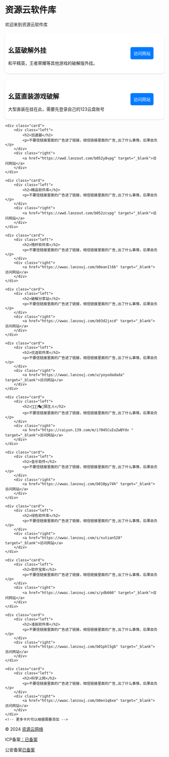 <html lang="en">
<head>
<meta charset="UTF-8">
<meta name="viewport" content="width=device-width, initial-scale=1.0">
<title>资源云软件库</title>
<style>inite;
        font-family: Arial, sans-serif;
    }
    .container {
        backdrop-filter: blur(10px);
        background-color: rgba(255, 255, 255, 0.7);
        padding: 20px;
        border-radius: 20px;
        box-shadow: 0 4px 8px rgba(0,0,0,0.2);
        transition: background-color 0.3s ease, box-shadow 0.5s ease, transform 0.5s ease;
        cursor: pointer;
        width: 80%; /* Adjust container width */
        display: flex;
        flex-direction: column;
        align-items: center;
    }
    .card {
        background-color: #fff;
        margin-top: 20px;
        padding: 10px;
        border-radius: 10px;
        box-shadow: 0 2px 4px rgba(0,0,0,0.1);
        display: flex;
        width: 100%; /* Full width cards */
    }
    .left {
        flex: 3;
    }
    .right {
        flex: 1;
        display: flex;
        align-items: center;
        justify-content: center;
    }
    .right a {
        text-decoration: none;
        color: white;
        background-color: #007BFF;
        padding: 10px 10px;
        border-radius: 5px;
    }
</style>
</head>
<body>
<div class="container">
    <h1>资源云软件库</h1>
    <p>欢迎来到资源云软件库</p>
    <div class="card">
        <div class="left">
            <h2>幺蓝破解外挂</h2>
            <p>和平精英，王者荣耀等其他游戏的破解版外挂。</p>
        </div>
        <div class="right">
            <a href="https://yaolan.lanzouy.com/b02unwm6b" target="_blank">访问网站</a>
        </div>
    </div>
    <div class="card">
        <div class="left">
            <h2>幺蓝直装游戏破解</h2>
            <p>大型直装在挂在此，需要先登录自己的123云盘账号</p>
        </div>
        <div class="right">
            <a href="https://www.123pan.com/s/agRrVv-AMAuA.html" target="_blank">访问网站</a>
        </div>
    </div>
    
    <div class="card">
        <div class="left">
            <h2>加速器</h2>
            <p>不要信链接里面的广告进了链接，相信链接里面的广告,出了什么事情，后果自负</p>
        </div>
        <div class="right">
            <a href="https://wwd.lanzout.com/b052y8vpg" target="_blank">访问网站</a>
        </div>
    </div>
    
    <div class="card">
        <div class="left">
            <h2>精品软件库</h2>
            <p>不要信链接里面的广告进了链接，相信链接里面的广告,出了什么事情，后果自负</p>
        </div>
        <div class="right">
            <a href="https://wwd.lanzout.com/b052zcvpg" target="_blank">访问网站</a>
        </div>
    </div>
    
    <div class="card">
        <div class="left">
            <h2>残杯软件库</h2>
            <p>不要信链接里面的广告进了链接，相信链接里面的广告,出了什么事情，后果自负</p>
        </div>
        <div class="right">
            <a href="https://wwac.lanzouj.com/b0ean1l6b" target="_blank">访问网站</a>
        </div>
    </div>
    
    <div class="card">
        <div class="left">
            <h2>破解分享站</h2>
            <p>不要信链接里面的广告进了链接，相信链接里面的广告,出了什么事情，后果自负</p>
        </div>
        <div class="right">
            <a href="https://wwac.lanzouj.com/b03d2jxcd" target="_blank">访问网站</a>
        </div>
    </div>
    
    <div class="card">
        <div class="left">
            <h2>优选软件库</h2>
            <p>不要信链接里面的广告进了链接，相信链接里面的广告,出了什么事情，后果自负</p>
        </div>
        <div class="right">
            <a href="https://wwac.lanzouj.com/u/yoyodadada" target="_blank">访问网站</a>
        </div>
    </div>
    
    <div class="card">
        <div class="left">
            <h2>🤪😜🌈🎭🧩陌生人</h2>
            <p>不要信链接里面的广告进了链接，相信链接里面的广告,出了什么事情，后果自负</p>
        </div>
        <div class="right">
            <a href="https://caiyun.139.com/m/i?045CuIuZwBYdv " target="_blank">访问网站</a>
        </div>
    </div>
    
    <div class="card">
        <div class="left">
            <h2>音乐软件</h2>
            <p>不要信链接里面的广告进了链接，相信链接里面的广告,出了什么事情，后果自负</p>
        </div>
        <div class="right">
            <a href="https://wwac.lanzouj.com/b010py74h" target="_blank">访问网站</a>
        </div>
    </div>
    
    <div class="card">
        <div class="left">
            <h2>绿色软件库</h2>
            <p>不要信链接里面的广告进了链接，相信链接里面的广告,出了什么事情，后果自负</p>
        </div>
        <div class="right">
            <a href="https://wwac.lanzouj.com/s/sutian520" target="_blank">访问网站</a>
        </div>
    </div>
    
    <div class="card">
        <div class="left">
            <h2>软件宝库</h2>
            <p>不要信链接里面的广告进了链接，相信链接里面的广告,出了什么事情，后果自负</p>
        </div>
        <div class="right">
            <a href="https://wwac.lanzouj.com/s/ydb666" target="_blank">访问网站</a>
        </div>
    </div>
    
    <div class="card">
        <div class="left">
            <h2>凌辰软件库</h2>
            <p>不要信链接里面的广告进了链接，相信链接里面的广告,出了什么事情，后果自负</p>
        </div>
        <div class="right">
            <a href="https://wwac.lanzouj.com/b01phl5gb" target="_blank">访问网站</a>
        </div>
    </div>
    
    <div class="card">
        <div class="left">
            <h2>科学上网</h2>
            <p>不要信链接里面的广告进了链接，相信链接里面的广告,出了什么事情，后果自负</p>
        </div>
        <div class="right">
            <a href="https://wwac.lanzouj.com/b0en1q6xe" target="_blank">访问网站</a>
        </div>
    </div>
    <!-- 更多卡片可以根据需要添加 -->
</div>
<footer>
    <p>© 2024 <a href="https://m.baidu.com/?from=1012852z">资源云网络</a></p>
       <p>ICP备案<a href="https://www.mps.gov.cn/index.html">：已备案</a></p>
    <p>公安备案<a href="https://www.mps.gov.cn/index.html">已备案</a></p>
</footer>
</body>
</html>
